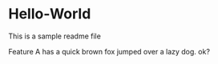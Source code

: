 # Hello-World

This is a sample readme file

Feature A has a quick brown fox jumped over a lazy dog.
ok?
